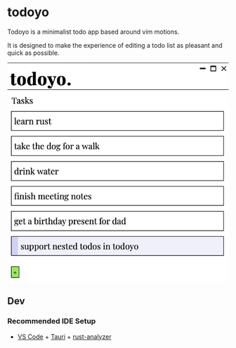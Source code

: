 # todoyo

Todoyo is a minimalist todo app based around vim motions.

It is designed to make the experience of editing a todo list as pleasant and quick as possible.

![todoyo screenshot](./screenshots/todoyo-example.jpeg)

## Dev

### Recommended IDE Setup

- [VS Code](https://code.visualstudio.com/) + [Tauri](https://marketplace.visualstudio.com/items?itemName=tauri-apps.tauri-vscode) + [rust-analyzer](https://marketplace.visualstudio.com/items?itemName=rust-lang.rust-analyzer)
